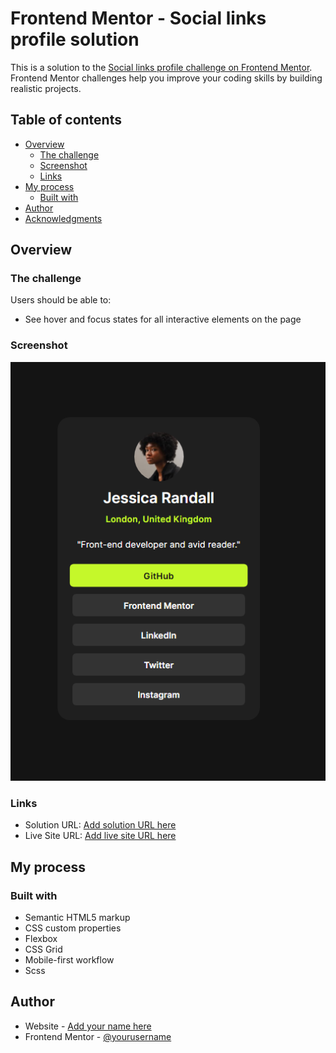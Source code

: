 # Frontend Mentor - Social links profile solution

This is a solution to the [Social links profile challenge on Frontend Mentor](https://www.frontendmentor.io/challenges/social-links-profile-UG32l9m6dQ). Frontend Mentor challenges help you improve your coding skills by building realistic projects. 

## Table of contents

- [Overview](#overview)
  - [The challenge](#the-challenge)
  - [Screenshot](#screenshot)
  - [Links](#links)
- [My process](#my-process)
  - [Built with](#built-with)
- [Author](#author)
- [Acknowledgments](#acknowledgments)



## Overview

### The challenge

Users should be able to:

- See hover and focus states for all interactive elements on the page

### Screenshot

![](./1.png)



### Links

- Solution URL: [Add solution URL here](https://github.com/LizunYuri/social-links-profile)
- Live Site URL: [Add live site URL here](https://lizunyuri.github.io/social-links-profile/)

## My process

### Built with

- Semantic HTML5 markup
- CSS custom properties
- Flexbox
- CSS Grid
- Mobile-first workflow
- Scss



## Author

- Website - [Add your name here](https://www.build-root.ru)
- Frontend Mentor - [@yourusername](https://www.frontendmentor.io/profile/yourusername)
